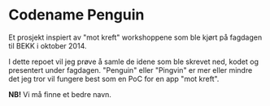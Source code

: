 # Codename Penguin

Et prosjekt inspiert av "mot kreft" workshoppene som ble kjørt på fagdagen til
BEKK i oktober 2014.

I dette repoet vil jeg prøve å samle de idene som ble skrevet ned, kodet og
presentert under fagdagen. "Penguin" eller "Pingvin" er mer eller mindre
det jeg tror vil fungere best som en PoC for en app "mot kreft".

**NB!** Vi må finne et bedre navn. 

